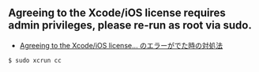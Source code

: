 
## Agreeing to the Xcode/iOS license requires admin privileges, please re-run as root via sudo.

- [Agreeing to the Xcode/iOS license... のエラーがでた時の対処法](http://qiita.com/kazoo04/items/880283612abd85c0610a)

~~~bash
$ sudo xcrun cc
~~~
